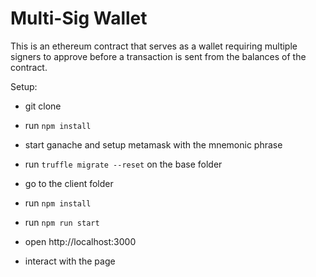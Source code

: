 # Multi-Sig Wallet

This is an ethereum contract that serves as a wallet requiring multiple
signers to approve before a transaction is sent from the balances of the contract.

Setup:
- git clone
- run `npm install`
- start ganache and setup metamask with the mnemonic phrase
- run `truffle migrate --reset` on the base folder

- go to the client folder
- run `npm install`
- run `npm run start`
- open http://localhost:3000
- interact with the page

